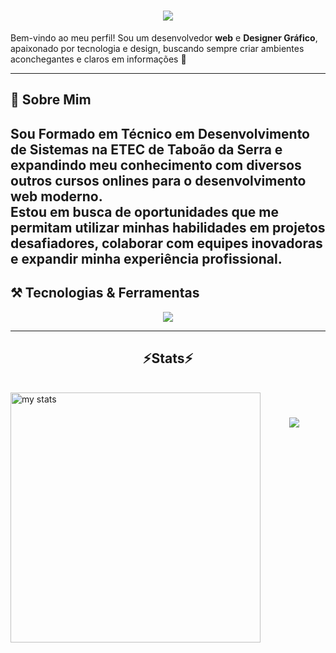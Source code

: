 <h1 align="center">
<img src="https://readme-typing-svg.herokuapp.com/?font=Kanit&size=35&center=true&vCenter=true&width=500&height=70&duration=4000&lines=olá!+👋;+me+chamo+Rafael+Paes!;" />
</h1>
 
 Bem-vindo ao meu perfil! Sou um desenvolvedor **web** e  **Designer Gráfico**, apaixonado por tecnologia e design, buscando sempre criar ambientes aconchegantes e claros em informações  🚀  
 
 ---
 
 ## 💼 Sobre Mim  
 
 Sou Formado em **Técnico em Desenvolvimento de Sistemas** na ETEC de Taboão da Serra e expandindo meu conhecimento com diversos outros cursos onlines para o desenvolvimento web moderno.  
 Estou em busca de oportunidades que me permitam utilizar minhas habilidades em projetos desafiadores, colaborar com equipes inovadoras e expandir minha experiência profissional.
 ---
 ## ⚒️ Tecnologias & Ferramentas  
 
 <p align="center">
   <a href="https://skillicons.dev">
     <img src="https://skillicons.dev/icons?i=php,git,github,mysql,html,css,bootstrap,figma,java,javascript,c#" />
   </a>
 </p>
 
 ---
 <h2 align="center" >⚡Stats⚡</h2>
<br>
<img alt="my stats" align="left" width="400px" src="https://github-readme-stats.vercel.app/api?username=RafaelPaes2008&theme=prussian"/> 

 <h1 align="center">
<img src="https://readme-typing-svg.herokuapp.com/?font=Kanit&size=35&center=true&vCenter=true&width=500&height=70&duration=4000&lines=obrigado+pela+atenção!;" />
</h1>
 

 
